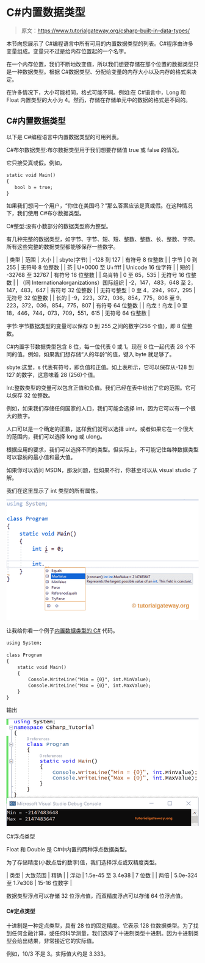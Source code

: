# C#内置数据类型

> 原文：<https://www.tutorialgateway.org/csharp-built-in-data-types/>

本节向您展示了 C#编程语言中所有可用的内置数据类型的列表。C#程序由许多变量组成。变量只不过是给内存位置起的一个名字。

在一个内存位置，我们不断地改变值，所以我们想要存储在那个位置的数据类型只是一种数据类型。根据 C#数据类型、分配给变量的内存大小以及内存的格式来决定。

在许多情况下，大小可能相同，格式可能不同。例如:在 C#语言中，Long 和 Float 内置类型的大小为 4。然而，存储在存储单元中的数据的格式是不同的。

## C#内置数据类型

以下是 C#编程语言中内置数据类型的可用列表。

C#布尔数据类型:布尔数据类型用于我们想要存储值 true 或 false 的情况。

它只接受真或假。例如，

```
static void Main()
{
   bool b = true;
}
```

如果我们想问一个用户，“你住在美国吗？”那么答案应该是真或假。在这种情况下，我们使用 C#布尔数据类型。

C#整型:没有小数部分的数据类型称为整型。

有几种完整的数据类型，如字节、字节、短、短、整数、整数、长、整数、字符。所有这些完整的数据类型都能够保存一些数字。

| 类型 | 范围 | 大小 |
| sbyte(字节) | -128 到 127 | 有符号 8 位整数 |
| 字节 | 0 到 255 | 无符号 8 位整数 |
| 茶 | U+0000 至 U+ffff | Unicode 16 位字符 |
| 短的 | -32768 至 32767 | 有符号 16 位整数 |
| 乌肖特 | 0 至 65，535 | 无符号 16 位整数 |
| （同 Internationalorganizations）国际组织 | -2，147，483，648 至 2，147，483，647 | 有符号 32 位整数 |
| 无符号整型 | 0 至 4，294，967，295 | 无符号 32 位整数 |
| 长的 | -9，223，372，036，854，775，808 至 9，223，372，036，854，775，807 | 有符号 64 位整数 |
| 乌龙！乌龙 | 0 至 18，446，744，073，709，551，615 | 无符号 64 位整数 |

字节:字节数据类型的变量可以保存 0 到 255 之间的数字(256 个值)，即 8 位整数。

C#内置字节数据类型包含 8 位，每一位代表 0 或 1。现在 8 位一起代表 28 个不同的值。例如，如果我们想存储“人的年龄”的值，键入 byte 就足够了。

sbyte:这里，s 代表有符号，即负值和正值。如上表所示，它可以保存从-128 到 127 的数字，这意味着 28 (256)个值。

Int:整数类型的变量可以包含正值和负值。我们已经在表中给出了它的范围。它可以保存 32 位整数。

例如，如果我们存储任何国家的人口，我们可能会选择 int，因为它可以有一个很大的数字。

人口可以是一个确定的正数，这样我们就可以选择 uint，或者如果它在一个很大的范围内，我们可以选择 long 或 ulong。

根据应用的要求，我们可以选择不同的类型。但实际上，不可能记住每种数据类型可以容纳的最小值和最大值。

如果你可以访问 MSDN，那没问题，但如果不行，你甚至可以从 visual studio 了解。

我们在这里显示了 int 类型的所有属性。

![C# Built in Types 1](img/8e008373fd650796931c975dc7191238.png)

让我给你看一个例子[内置数据类型的 C#](https://www.tutorialgateway.org/csharp-tutorial/) 代码。

```
using System;

class Program
{
    static void Main()
    {
        Console.WriteLine("Min = {0}", int.MinValue);
        Console.WriteLine("Max = {0}", int.MaxValue);
    }
}
```

输出

![C# Built in Types 2](img/9218367b65cf6b9a8c39cb272365c766.png)

C#浮点类型

Float 和 Double 是 C#中内置的两种浮点数据类型。

为了存储精度(小数点后的数字)值，我们选择浮点或双精度类型。

| 类型 | 大致范围 | 精确 |
| 浮动 | 1.5e-45 至 3.4e38 | 7 位数 |
| 两倍 | 5.0e-324 至 1.7e308 | 15-16 位数字 |

数据类型浮点可以存储 32 位浮点值，而双精度浮点可以存储 64 位浮点值。

#### C#定点类型

十进制是一种定点类型，具有 28 位的固定精度。它表示 128 位数据类型。为了找到任何金融计算，或任何科学测量，我们选择了十进制类型十进制。因为十进制类型会给出结果，非常接近它的实际值。

例如，10/3 不是 3。实际值大约是 3.333。
